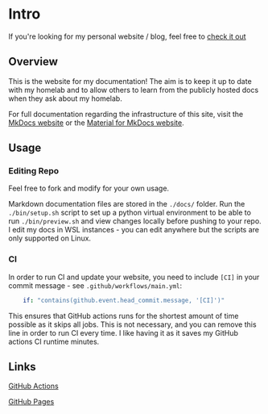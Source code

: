 # Intro

If you're looking for my personal website / blog, feel free to [check it out](https://shell.lug.mtu.edu/~adam/)

## Overview

This is the website for my documentation! The aim is to keep it up to date with my homelab and to allow others to learn from the publicly hosted docs when they ask about my homelab.

For full documentation regarding the infrastructure of this site, visit the [MkDocs website](https://www.mkdocs.org) or the [Material for MkDocs website](https://squidfunk.github.io/mkdocs-material/).

## Usage

### Editing Repo

Feel free to fork and modify for your own usage.

Markdown documentation files are stored in the `./docs/` folder. Run the `./bin/setup.sh` script to set up a python virtual environment to be able to run `./bin/preview.sh` and view changes locally before pushing to your repo. I edit my docs in WSL instances - you can edit anywhere but the scripts are only supported on Linux.

### CI

In order to run CI and update your website, you need to include `[CI]` in your commit message - see `.github/workflows/main.yml`:

```yml
    if: "contains(github.event.head_commit.message, '[CI]')"
```

This ensures that GitHub actions runs for the shortest amount of time possible as it skips all jobs. This is not necessary, and you can remove this line in order to run CI every time. I like having it as it saves my GitHub actions CI runtime minutes.

## Links

[GitHub Actions](https://github.com/features/actions)

[GitHub Pages](https://pages.github.com/)
